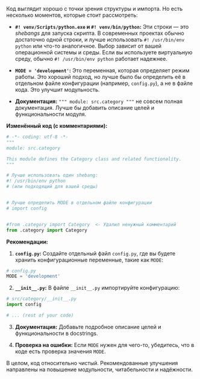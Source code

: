 Код выглядит хорошо с точки зрения структуры и импорта.  Но есть несколько моментов, которые стоит рассмотреть:

* **`#! venv/Scripts/python.exe` и `#! venv/bin/python`:** Эти строки — это *shebangs* для запуска скрипта.  В современных проектах обычно достаточно одной строки, и лучше использовать `#! /usr/bin/env python` или что-то аналогичное.  Выбор зависит от вашей операционной системы и среды.  Если вы используете виртуальную среду, обычно `#! /usr/bin/env python`  работает надежнее.

* **`MODE = 'development'`:**  Это переменная, которая определяет режим работы.  Это хороший подход, но лучше было бы определить её в отдельном файле конфигурации (например, `config.py`), а не в файле кода.  Это улучшит модульность.

* **Документация:**  `""" module: src.category """`  не совсем полная документация. Лучше бы добавить описание целей и функциональности модуля.

**Изменённый код (с комментариями):**

```python
# -*- coding: utf-8 -*-
"""
module: src.category

This module defines the Category class and related functionality.
"""

# Лучше использовать один shebang:
#! /usr/bin/env python
# (или подходящий для вашей среды)


# Лучше определить MODE в отдельном файле конфигурации
# import config


#from .category import Category  <- Удалил ненужный комментарий
from .category import Category
```

**Рекомендации:**

1. **`config.py`:** Создайте отдельный файл `config.py`, где вы будете хранить конфигурационные переменные, такие как `MODE`:

```python
# config.py
MODE = 'development'
```

2. **`__init__.py`:** В файле `__init__.py` импортируйте конфигурацию:

```python
# src/category/__init__.py
import config

# ... (rest of your code)
```


3. **Документация:** Добавьте подробное описание целей и функциональности в docstrings.

4. **Проверка на ошибки:** Если `MODE` нужен для чего-то, убедитесь, что в коде есть проверка значения `MODE`.


В целом, код относительно чистый.  Рекомендованные улучшения направлены на повышение модульности, читабельности и надёжности.
